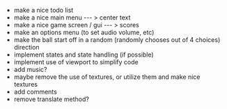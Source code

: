 - make a nice todo list
- make a nice main menu
--- > center text
- make a nice game screen / gui
--- > scores
- make an options menu (to set audio volume, etc)
- make the ball start off in a random (randomly chooses out of 4 choices) direction
- implement states and state handling (if possible)
- implement use of viewport to simplify code
- add music?
- maybe remove the use of textures, or utilize them and make nice textures
- add comments
- remove translate method?
